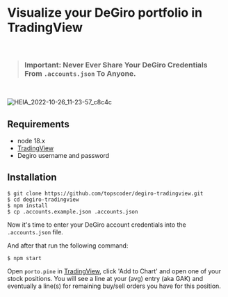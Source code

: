 # Visualize your DeGiro portfolio in TradingView

<br>

> ### __Important__: Never Ever Share Your DeGiro Credentials From `.accounts.json` To Anyone.

<br>

![HEIA_2022-10-26_11-23-57_c8c4c](https://user-images.githubusercontent.com/86197446/197989149-82e2aecd-65a0-4000-9a36-3a25dc47d51c.png)

## Requirements
* node 18.x
* [TradingView](https://www.tradingview.com/gopro/?share_your_love=zdwnsq6cm9)
* Degiro username and password

## Installation

```
$ git clone https://github.com/topscoder/degiro-tradingview.git
$ cd degiro-tradingview
$ npm install
$ cp .accounts.example.json .accounts.json
```

Now it's time to enter your DeGiro account credentials into the `.accounts.json` file.

And after that run the following command:

```
$ npm start
```

Open `porto.pine` in [TradingView](https://www.tradingview.com/gopro/?share_your_love=zdwnsq6cm9), click 'Add to Chart' and open one of your stock positions. You will see a line at your (avg) entry (aka GAK) and eventually a line(s) for remaining buy/sell orders you have for this position.
